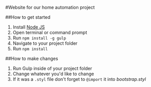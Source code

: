 #Website for our home automation project

##How to get started
1. Install [Node JS](https://nodejs.org/en/download/)
2. Open terminal or command prompt
3. Run `npm install -g gulp`
4. Navigate to your project folder
5. Run `npm install`

##How to make changes
1. Run Gulp inside of your project folder
2. Change whatever you'd like to change
3. If it was a `.styl` file don't forget to `@import` it into _bootstrap.styl_
